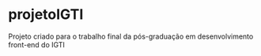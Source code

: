 # projetoIGTI
Projeto criado para o trabalho final da pós-graduação em desenvolvimento front-end do IGTI
